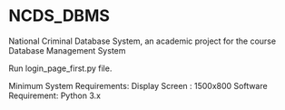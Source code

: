 # NCDS_DBMS
National Criminal Database System, an academic project for the course Database Management System

Run login_page_first.py file.

Minimum System Requirements:
Display Screen : 1500x800
Software Requirement:
Python 3.x

